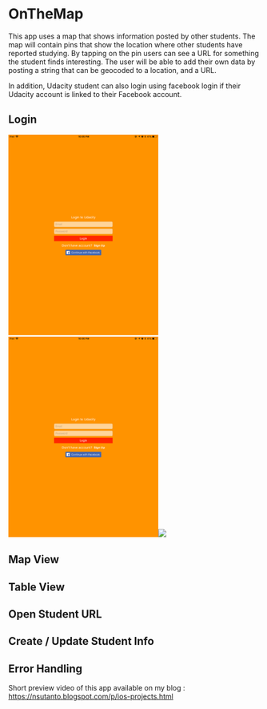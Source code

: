 # OnTheMap

This app uses a map that shows information posted by other students. The map will contain pins that show the location where other students have reported studying. By tapping on the pin users can see a URL for something the student finds interesting. The user will be able to add their own data by posting a string that can be geocoded to a location, and a URL.

In addition, Udacity student can also login using facebook login if their Udacity account is linked to their Facebook account.

## Login
<img src="https://github.com/nsutanto/ios-OnTheMap/blob/master/Presentation/IMG_0156.PNG" width="300"><img src="https://github.com/nsutanto/ios-OnTheMap/blob/master/Presentation/IMG_0156.PNG" width="300"><img src="https://media.giphy.com/media/l378gA9ZcrPUJnbTG/giphy.gif" width="600">

## Map View

## Table View

## Open Student URL

## Create / Update Student Info

## Error Handling

Short preview video of this app available on my blog : https://nsutanto.blogspot.com/p/ios-projects.html

